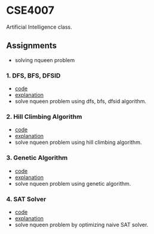 # CSE4007
Artificial Intelligence class. 

## Assignments  
- solving nqueen problem  
### 1. DFS, BFS, DFSID    
  - [code](https://github.com/stellakang/CSE4007/blob/master/1_dfs_bfs_dfsid/ai_assignment1/src/ai_assignment1/NQueenProblem.java)  
  - [explanation](https://github.com/stellakang/CSE4007/tree/master/1_dfs_bfs_dfsid)  
  - solve nqueen problem using dfs, bfs, dfsid algorithm. 
### 2. Hill Climbing Algorithm    
  - [code](https://github.com/stellakang/CSE4007/blob/master/2_hill_climbing/ai_assignment2/src/ai_assignment2/Hill_climbing.java)  
  - [explanation](https://github.com/stellakang/CSE4007/tree/master/2_hill_climbing)  
  - solve nqueen problem using hill climbing algorithm. 
### 3. Genetic Algorithm    
  - [code](https://github.com/stellakang/CSE4007/blob/master/3_genetic_algorithm/ai_assignment3/src/ai_assignment3/GA_nqueen.java)   
  - [explanation](https://github.com/stellakang/CSE4007/tree/master/3_genetic_algorithm)  
  - solve nqueen problem using genetic algorithm.   
### 4. SAT Solver    
  - [code](https://github.com/stellakang/CSE4007/blob/master/4_sat_solver/nQueensOpt.py)  
  - [explanation](https://github.com/stellakang/CSE4007/tree/master/4_sat_solver)   
  - solve nqueen problem by optimizing naive SAT solver.  
